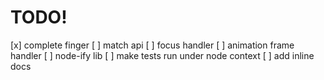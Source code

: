 # TODO!

[x] complete finger
[ ] match api
[ ] focus handler
[ ] animation frame handler
[ ] node-ify lib
[ ] make tests run under node context
[ ] add inline docs
